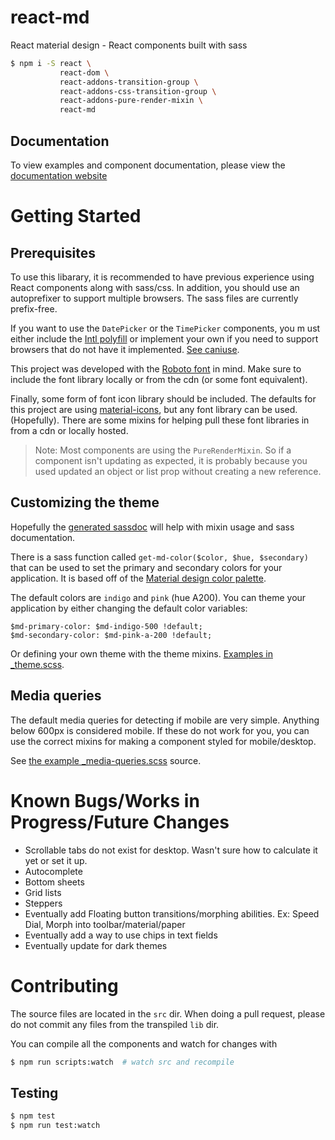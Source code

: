# react-md

React material design - React components built with sass

```bash
$ npm i -S react \
           react-dom \
           react-addons-transition-group \
           react-addons-css-transition-group \
           react-addons-pure-render-mixin \
           react-md
```

## Documentation

To view examples and component documentation, please view the [documentation website](http://react-md.mlaursen.com)

# Getting Started

## Prerequisites

To use this libarary, it is recommended to have previous experience using React components along with sass/css. In addition, you should use an autoprefixer to support multiple browsers. The sass
files are currently prefix-free.

If you want to use the `DatePicker` or the `TimePicker` components, you m ust either include the [Intl polyfill](https://github.com/andyearnshaw/Intl.js/) or implement your own if you need to
support browsers that do not have it implemented. [See caniuse](http://caniuse.com/#search=intl).

This project was developed with the [Roboto font](https://www.google.com/fonts/specimen/Roboto) in mind. Make sure to include the font library locally or from the cdn (or some font equivalent).

Finally, some form of font icon library should be included. The defaults for this project are using [material-icons](https://design.google.com/icons/), but any font library can be used. (Hopefully).
There are some mixins for helping pull these font libraries in from a cdn or locally hosted.

> Note: Most components are using the `PureRenderMixin`. So if a component isn't updating as expected, it is probably because you used updated an object or list prop without creating a new reference.

## Customizing the theme

Hopefully the [generated sassdoc](https://react-md.mlaursen.com/sassdoc) will help with
mixin usage and sass documentation.

There is a sass function called `get-md-color($color, $hue, $secondary)` that can be used to set the primary and secondary colors for your application. It is based off of
the [Material design color palette](https://www.google.com/design/spec/style/color.html#color-color-palette).

The default colors are `indigo` and `pink` (hue A200). You can theme your application by either changing the default color variables:

```
$md-primary-color: $md-indigo-500 !default;
$md-secondary-color: $md-pink-a-200 !default;
```

Or defining your own theme with the theme mixins.
[Examples in \_theme.scss](../master/src/scss/_theme.scss).

## Media queries

The default media queries for detecting if mobile are very simple. Anything below 600px is considered mobile.
If these do not work for you, you can use the correct mixins for making a component styled
for mobile/desktop.

See [the example \_media-queries.scss](../master/src/scss/_media-queries.scss) source.


# Known Bugs/Works in Progress/Future Changes

* Scrollable tabs do not exist for desktop. Wasn't sure how to calculate it yet or set it up.
* Autocomplete
* Bottom sheets
* Grid lists
* Steppers
* Eventually add Floating button transitions/morphing abilities. Ex: Speed Dial, Morph into toolbar/material/paper
* Eventually add a way to use chips in text fields
* Eventually update for dark themes



# Contributing

The source files are located in the `src` dir. When doing a pull request, please do not commit any files
from the transpiled `lib` dir.

You can compile all the components and watch for changes with

```bash
$ npm run scripts:watch  # watch src and recompile
```

## Testing

```bash
$ npm test
$ npm run test:watch
```
